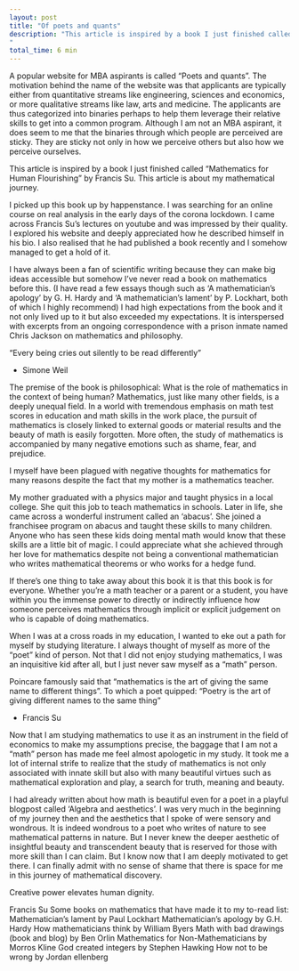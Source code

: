 ```yaml
---
layout: post
title: "Of poets and quants"
description: "This article is inspired by a book I just finished called “Mathematics for Human Flourishing” by Francis Su. This article is about my mathematical journey.
"
total_time: 6 min
---
```

A popular website for MBA aspirants is called “Poets and quants”. The motivation behind the name of the website was that applicants are typically either from quantitative streams like engineering, sciences and economics, or more qualitative streams like law, arts and medicine. The applicants are thus categorized into binaries perhaps to help them leverage their relative skills to get into a common program. Although I am not an MBA aspirant, it does seem to me that the binaries through which people are perceived are sticky. They are sticky not only in how we perceive others but also how we perceive ourselves.

This article is inspired by a book I just finished called “Mathematics for Human Flourishing” by Francis Su. This article is about my mathematical journey.

I picked up this book up by happenstance. I was searching for an online course on real analysis in the early days of the corona lockdown. I came across Francis Su’s lectures on youtube and was impressed by their quality. I explored his website and deeply appreciated how he described himself in his bio. I also realised that he had published a book recently and I somehow managed to get a hold of it.

I have always been a fan of scientific writing because they can make big ideas accessible but somehow I’ve never read a book on mathematics before this. (I have read a few essays though such as ‘A mathematician’s apology’ by G. H. Hardy and ‘A mathematician’s lament’ by P. Lockhart, both of which I highly recommend) I had high expectations from the book and it not only lived up to it but also exceeded my expectations. It is interspersed with excerpts from an ongoing correspondence with a prison inmate named Chris Jackson on mathematics and philosophy.

“Every being cries out silently to be read differently”
- Simone Weil

The premise of the book is philosophical: What is the role of mathematics in the context of being human? Mathematics, just like many other fields, is a deeply unequal field. In a world with tremendous emphasis on math test scores in education and math skills in the work place, the pursuit of mathematics is closely linked to external goods or material results and the beauty of math is easily forgotten. More often, the study of mathematics is accompanied by many negative emotions such as shame, fear, and prejudice.

I myself have been plagued with negative thoughts for mathematics for many reasons despite the fact that my mother is a mathematics teacher.

My mother graduated with a physics major and taught physics in a local college. She quit this job to teach mathematics in schools. Later in life, she came across a wonderful instrument called an ‘abacus’. She joined a franchisee program on abacus and taught these skills to many children. Anyone who has seen these kids doing mental math would know that these skills are a little bit of magic. I could appreciate what she achieved through her love for mathematics despite not being a conventional mathematician who writes mathematical theorems or who works for a hedge fund.

If there’s one thing to take away about this book it is that this book is for everyone. Whether you’re a math teacher or a parent or a student, you have within you the immense power to directly or indirectly influence how someone perceives mathematics through implicit or explicit judgement on who is capable of doing mathematics.

When I was at a cross roads in my education, I wanted to eke out a path for myself by studying literature. I always thought of myself as more of the “poet” kind of person. Not that I did not enjoy studying mathematics, I was an inquisitive kid after all, but I just never saw myself as a “math” person.

Poincare famously said that “mathematics is the art of giving the same name to different things”. To which a poet quipped: “Poetry is the art of giving different names to the same thing”
- Francis Su

Now that I am studying mathematics to use it as an instrument in the field of economics to make my assumptions precise, the baggage that I am not a “math” person has made me feel almost apologetic in my study. It took me a lot of internal strife to realize that the study of mathematics is not only associated with innate skill but also with many beautiful virtues such as mathematical exploration and play, a search for truth, meaning and beauty.

I had already written about how math is beautiful even for a poet in a playful blogpost called ‘Algebra and aesthetics’. I was very much in the beginning of my journey then and the aesthetics that I spoke of were sensory and wondrous. It is indeed wondrous to a poet who writes of nature to see mathematical patterns in nature. But I never knew the deeper aesthetic of insightful beauty and transcendent beauty that is reserved for those with more skill than I can claim. But I know now that I am deeply motivated to get there. I can finally admit with no sense of shame that there is space for me in this journey of mathematical discovery.

Creative power elevates human dignity.

Francis Su
Some books on mathematics that have made it to my to-read list:
Mathematician’s lament by Paul Lockhart
Mathematician’s apology by G.H. Hardy
How mathematicians think by William Byers
Math with bad drawings (book and blog) by Ben Orlin
Mathematics for Non-Mathematicians by Morros Kline
God created integers by Stephen Hawking
How not to be wrong by Jordan ellenberg